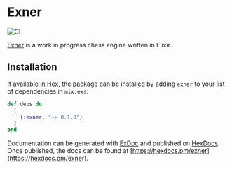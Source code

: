 # Exner

![CI](https://github.com/guitsaru/exner/workflows/CI/badge.svg)

[Exner](https://en.wikipedia.org/wiki/Gy%C5%91z%C5%91_Exner) is a work in progress chess engine written in Elixir. 

## Installation

If [available in Hex](https://hex.pm/docs/publish), the package can be installed
by adding `exner` to your list of dependencies in `mix.exs`:

```elixir
def deps do
  [
    {:exner, "~> 0.1.0"}
  ]
end
```

Documentation can be generated with [ExDoc](https://github.com/elixir-lang/ex_doc)
and published on [HexDocs](https://hexdocs.pm). Once published, the docs can
be found at [https://hexdocs.pm/exner](https://hexdocs.pm/exner).

